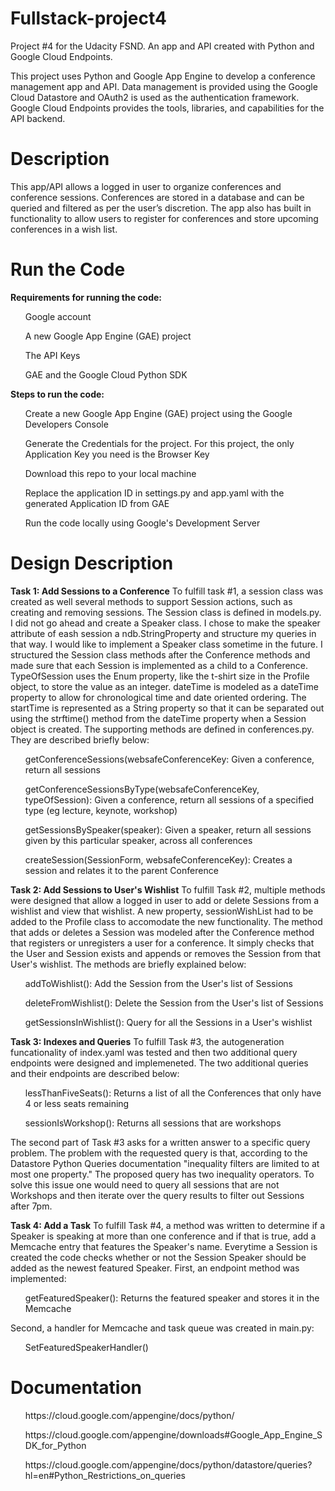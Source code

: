 # Fullstack-project4
Project #4 for the Udacity FSND. An app and API created with Python and Google Cloud Endpoints.

This project uses Python and Google App Engine to develop a conference management app and API. Data management is provided using the Google Cloud Datastore and OAuth2 is used as the authentication framework. Google Cloud Endpoints provides the tools, libraries, and capabilities for the API backend.

<h1>Description</h1>
This app/API allows a logged in user to organize conferences and conference sessions. Conferences are stored in a database and can be queried and filtered as per the user’s discretion. The app also has built in functionality to allow users to register for conferences and store upcoming conferences in a wish list.

<h1>Run the Code</h1>
<b>Requirements for running the code:</b>
<ul>Google account</ul>
<ul>A new Google App Engine (GAE) project</ul>
<ul>The API Keys</ul>
<ul>GAE and the Google Cloud Python SDK</ul>

<b>Steps to run the code:</b>
<ul>Create a new Google App Engine (GAE) project using the Google Developers Console</ul>
<ul>Generate the Credentials for the project. For this project, the only Application Key you need is the Browser Key</ul>
<ul>Download this repo to your local machine</ul>
<ul>Replace the application ID in settings.py and app.yaml with the generated Application ID from GAE</ul>
<ul>Run the code locally using Google's Development Server</ul>

<h1>Design Description</h1>
<b>Task 1: Add Sessions to a Conference</b>
To fulfill task #1, a session class was created as well several methods to support Session actions, such as creating and removing sessions. The Session class is defined in models.py. I did not go ahead and create a Speaker class. I chose to make the speaker attribute of eash session a ndb.StringProperty and structure my queries in that way. I would like to implement a Speaker class sometime in the future. I structured the Session class methods after the Conference methods and made sure that each Session is implemented as a child to a Conference. TypeOfSession uses the Enum property, like the t-shirt size in the Profile object, to store the value as an integer.
dateTime is modeled as a dateTime property to allow for chronological time and date oriented ordering. The startTime is represented as a String property so that it can be separated out using the strftime() method from the dateTime property when a Session object is created.
The supporting methods are defined in conferences.py. They are described briefly below:
<ul>getConferenceSessions(websafeConferenceKey: Given a conference, return all sessions</ul>
<ul>getConferenceSessionsByType(websafeConferenceKey, typeOfSession): Given a conference, return all sessions of a specified type (eg lecture, keynote, workshop)</ul>
<ul>getSessionsBySpeaker(speaker): Given a speaker, return all sessions given by this particular speaker, across all conferences</ul>
<ul>createSession(SessionForm, websafeConferenceKey): Creates a session and relates it to the parent Conference</ul>

<b>Task 2: Add Sessions to User's Wishlist</b>
To fulfill Task #2, multiple methods were designed that allow a logged in user to add or delete Sessions from a wishlist and view that wishlist. A new property, sessionWishList had to be added to the Profile class to accomodate the new functionality.
The method that adds or deletes a Session was modeled after the Conference method that registers or unregisters a user for a conference. It simply checks that the User and Session exists and appends or removes the Session from that User's wishlist. The methods are briefly explained below:
<ul>addToWishlist(): Add the Session from the User's list of Sessions</ul>
<ul>deleteFromWishlist(): Delete the Session from the User's list of Sessions</ul>
<ul>getSessionsInWishlist(): Query for all the Sessions in a User's wishlist</ul>

<b>Task 3: Indexes and Queries</b>
To fulfill Task #3, the autogeneration funcationality of index.yaml was tested and then two additional query endpoints were designed and implemeneted. The two additional queries and their endpoints are described below:
<ul>lessThanFiveSeats(): Returns a list of all the Conferences that only have 4 or less seats remaining</ul>
<ul>sessionIsWorkshop(): Returns all sessions that are workshops</ul>

The second part of Task #3 asks for a written answer to a specific query problem. The problem with the requested query is that, according to the Datastore Python Queries documentation "inequality filters are limited to at most one property." The proposed query has two inequality operators. To solve this issue one would need to query all sessions that are not Workshops and then iterate over the query results to filter out Sessions after 7pm. 

<b>Task 4: Add a Task</b>
To fulfill Task #4, a method was written to determine if a Speaker is speaking at more than one conference and if that is true, add a Memcache entry that features the Speaker's name. Everytime a Session is created the code checks whether or not the Session Speaker should be added as the newest featured Speaker.
First, an endpoint method was implemented:
<ul>getFeaturedSpeaker(): Returns the featured speaker and stores it in the Memcache</ul>
Second, a handler for Memcache and task queue was created in main.py:
<ul>SetFeaturedSpeakerHandler()</ul>

<h1>Documentation</h1>
<ul>https://cloud.google.com/appengine/docs/python/</ul>
<ul>https://cloud.google.com/appengine/downloads#Google_App_Engine_SDK_for_Python</ul>
<ul>https://cloud.google.com/appengine/docs/python/datastore/queries?hl=en#Python_Restrictions_on_queries</ul>

